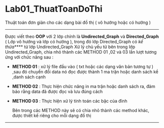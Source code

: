 # Lab01_ThuatToanDoThi
Thuật toán đơn giản cho các dạng bài đồ thị ( vô hướng hoặc có hướng )
*************************************************************************************************************************************************************************
Được viết theo **OOP** với 2 lớp chính là **Undirected_Graph** và **Directed_Graph** ( Lớp vô hướng và lớp có hướng ), trong đó lớp Directed_Graph có _kế thừa_**** từ lớp Undirected_Graph 
Xử lý chủ yếu từ bên trong lớp Undirected_Graph, chia nhỏ thành các METHOD 01 ,02 và 03 lần lượt tương ứng với chức năng sau :
+ **METHOD 01**  : xử lý file đầu vào ( txt hoặc các dạng văn bản tương tự ) ,sau đó chuyển đổi data nó đọc được thành 1 ma trận hoặc danh sách kề ,danh sách cạnh
+ **METHOD 02** : Thực hiện chức năng in ma trận hoặc danh sách ra, đảm bảo rằng data đã được đọc và lưu đúng cách
+ **METHOD 03**  : Thực hiện xử lý tính toán các bậc của đỉnh

  Bên trong các METHOD này sẽ có chia nhỏ thành các method khác, được thiết kế riêng cho mỗi dạng đồ thị
*************************************************************************************************************************************************************************
